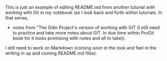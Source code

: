 This is just an example of editing README.md from another tutorial with working with Git in my notebook (as I look back and forth within tutorials.  In that sense, 

- notes from "The Odin Project's version of working with GIT (I still need to practice and take more notes about GIT.  In due time within ProGit book for it looks promising with notes and all to take)).  

I still need to work on Markdown (coming soon in the look and feel in the writing in up and coming README.md files).
